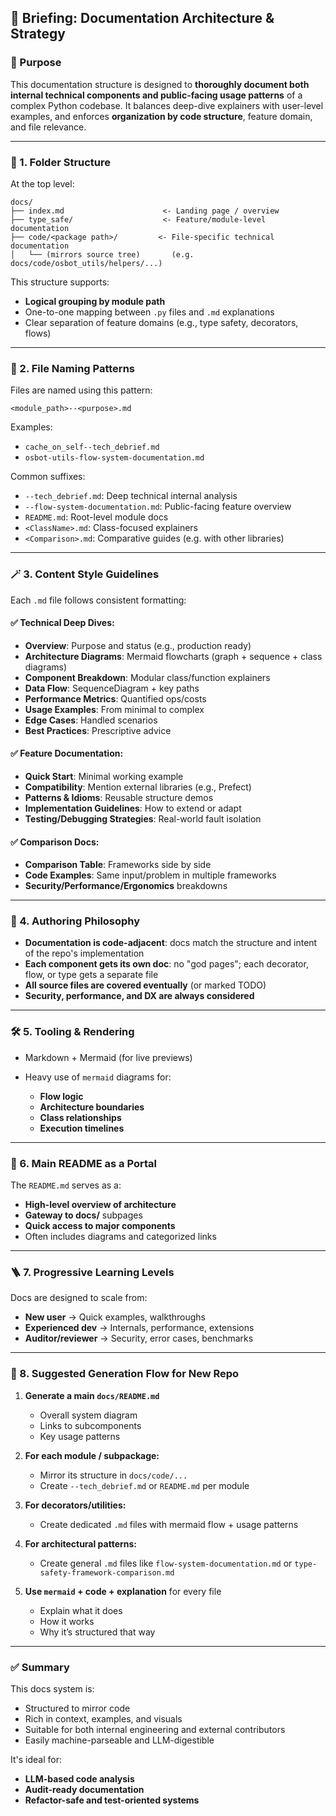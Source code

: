 ## 📘 Briefing: Documentation Architecture & Strategy

### 🎯 Purpose

This documentation structure is designed to **thoroughly document both internal technical components and public-facing usage patterns** of a complex Python codebase. It balances deep-dive explainers with user-level examples, and enforces **organization by code structure**, feature domain, and file relevance.

---

### 🧱 1. Folder Structure

At the top level:

```
docs/
├── index.md                      <- Landing page / overview
├── type_safe/                    <- Feature/module-level documentation
├── code/<package path>/         <- File-specific technical documentation
│   └── (mirrors source tree)       (e.g. docs/code/osbot_utils/helpers/...)
```

This structure supports:

* **Logical grouping by module path**
* One-to-one mapping between `.py` files and `.md` explanations
* Clear separation of feature domains (e.g., type safety, decorators, flows)

---

### 🧩 2. File Naming Patterns

Files are named using this pattern:

```
<module_path>--<purpose>.md
```

Examples:

* `cache_on_self--tech_debrief.md`
* `osbot-utils-flow-system-documentation.md`

Common suffixes:

* `--tech_debrief.md`: Deep technical internal analysis
* `--flow-system-documentation.md`: Public-facing feature overview
* `README.md`: Root-level module docs
* `<ClassName>.md`: Class-focused explainers
* `<Comparison>.md`: Comparative guides (e.g. with other libraries)

---

### 🪄 3. Content Style Guidelines

Each `.md` file follows consistent formatting:

#### ✅ Technical Deep Dives:

* **Overview**: Purpose and status (e.g., production ready)
* **Architecture Diagrams**: Mermaid flowcharts (graph + sequence + class diagrams)
* **Component Breakdown**: Modular class/function explainers
* **Data Flow**: SequenceDiagram + key paths
* **Performance Metrics**: Quantified ops/costs
* **Usage Examples**: From minimal to complex
* **Edge Cases**: Handled scenarios
* **Best Practices**: Prescriptive advice

#### ✅ Feature Documentation:

* **Quick Start**: Minimal working example
* **Compatibility**: Mention external libraries (e.g., Prefect)
* **Patterns & Idioms**: Reusable structure demos
* **Implementation Guidelines**: How to extend or adapt
* **Testing/Debugging Strategies**: Real-world fault isolation

#### ✅ Comparison Docs:

* **Comparison Table**: Frameworks side by side
* **Code Examples**: Same input/problem in multiple frameworks
* **Security/Performance/Ergonomics** breakdowns

---

### 🧠 4. Authoring Philosophy

* **Documentation is code-adjacent**: docs match the structure and intent of the repo's implementation
* **Each component gets its own doc**: no "god pages"; each decorator, flow, or type gets a separate file
* **All source files are covered eventually** (or marked TODO)
* **Security, performance, and DX are always considered**

---

### 🛠️ 5. Tooling & Rendering

* Markdown + Mermaid (for live previews)
* Heavy use of `mermaid` diagrams for:

  * **Flow logic**
  * **Architecture boundaries**
  * **Class relationships**
  * **Execution timelines**

---

### 📂 6. Main README as a Portal

The `README.md` serves as a:

* **High-level overview of architecture**
* **Gateway to docs/** subpages
* **Quick access to major components**
* Often includes diagrams and categorized links

---

### 🪜 7. Progressive Learning Levels

Docs are designed to scale from:

* **New user** → Quick examples, walkthroughs
* **Experienced dev** → Internals, performance, extensions
* **Auditor/reviewer** → Security, error cases, benchmarks

---

### 🧭 8. Suggested Generation Flow for New Repo

1. **Generate a main `docs/README.md`**

   * Overall system diagram
   * Links to subcomponents
   * Key usage patterns

2. **For each module / subpackage:**

   * Mirror its structure in `docs/code/...`
   * Create `--tech_debrief.md` or `README.md` per module

3. **For decorators/utilities:**

   * Create dedicated `.md` files with mermaid flow + usage patterns

4. **For architectural patterns:**

   * Create general `.md` files like `flow-system-documentation.md` or `type-safety-framework-comparison.md`

5. **Use `mermaid` + code + explanation** for every file

   * Explain what it does
   * How it works
   * Why it’s structured that way

   
---

### ✅ Summary

This docs system is:

* Structured to mirror code
* Rich in context, examples, and visuals
* Suitable for both internal engineering and external contributors
* Easily machine-parseable and LLM-digestible

It's ideal for:

* **LLM-based code analysis**
* **Audit-ready documentation**
* **Refactor-safe and test-oriented systems**
